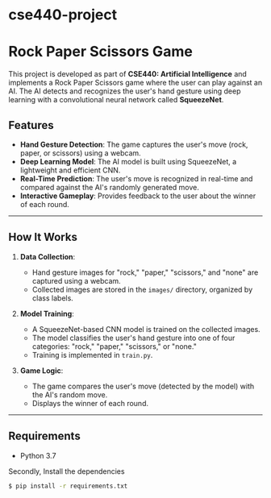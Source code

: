 # cse440-project

# Rock Paper Scissors Game

This project is developed as part of **CSE440: Artificial Intelligence** and implements a Rock Paper Scissors game where the user can play against an AI. The AI detects and recognizes the user's hand gesture using deep learning with a convolutional neural network called **SqueezeNet**.

## Features
- **Hand Gesture Detection**: The game captures the user's move (rock, paper, or scissors) using a webcam.
- **Deep Learning Model**: The AI model is built using SqueezeNet, a lightweight and efficient CNN.
- **Real-Time Prediction**: The user's move is recognized in real-time and compared against the AI's randomly generated move.
- **Interactive Gameplay**: Provides feedback to the user about the winner of each round.

---

## How It Works

1. **Data Collection**:
   - Hand gesture images for "rock," "paper," "scissors," and "none" are captured using a webcam.
   - Collected images are stored in the `images/` directory, organized by class labels.

2. **Model Training**:
   - A SqueezeNet-based CNN model is trained on the collected images.
   - The model classifies the user's hand gesture into one of four categories: "rock," "paper," "scissors," or "none."
   - Training is implemented in `train.py`.

3. **Game Logic**:
   - The game compares the user's move (detected by the model) with the AI's random move.
   - Displays the winner of each round.


---


## Requirements
- Python 3.7

Secondly, Install the dependencies

```sh
$ pip install -r requirements.txt
```

